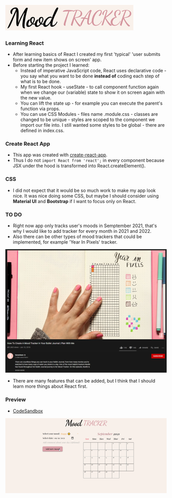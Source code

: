 # <img src="https://github.com/zakrzewskib/mood-tracker-react/blob/master/readme-images/logo.PNG" width="400px">

### Learning React
* After learning basics of React I created my first 'typical' 'user submits form and new item shows on screen' app.
* Before starting the project I learned:
  * Instead of imperative JavaScript code, React uses declarative code - you say what you want to be done **instead of** coding each step of what is to be done.
  * My first React hook - useState - to call component function again when we change our (variable) state to show it on screen again with the new value.
  * You can lift the state up - for example you can execute the parent's function via props.
  * You can use CSS Modules - files name <ComponentName>.module.css - classes are changed to be unique - styles are scoped to the component we import our file into. I still wanted some styles to be global - there are defined in index.css.
 
### Create React App
* This app was created with <a href="https://github.com/facebook/create-react-app">create-react-app</a>.
* Thus I do not ``` import React from 'react'; ``` in every component because JSX under the hood is transformed into React.createElement().

### CSS
* I did not expect that it would be so much work to make my app look nice. It was nice doing some CSS, but maybe I should consider using **Material UI** and **Bootstrap** if I want to focus only on React.

### TO DO
* Right now app only tracks user's moods in Semptember 2021, that's why I would like to add tracker for every month in 2021 and 2022.
* Also there can be other types of mood trackers that could be implemented, for example 'Year In Pixels' tracker.

<p align="center">
  <a href="https://www.youtube.com/watch?v=vjQ4F6dPPDk"><img src="https://github.com/zakrzewskib/mood-tracker-react/blob/master/readme-images/YearInPixels.png" width="700px"></a>
</p>

* There are many features that can be added, but I think that I should learn more things about React first.

### Preview
* <a href="https://codesandbox.io/s/github/zakrzewskib/mood-tracker-react">CodeSandbox</a>
<img src="https://github.com/zakrzewskib/mood-tracker-react/blob/master/readme-images/preview.gif">

